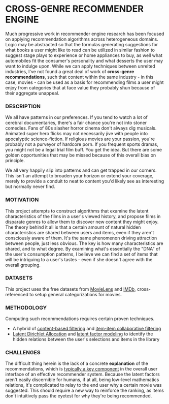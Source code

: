 # CROSS-GENRE RECOMMENDER ENGINE

Much progressive work in recommender engine research has been focused on applying recommendation algorithms across heterogeneous domains. Logic may be abstracted so that the formulas generating suggestions for what books a user might like to read can be utilized in similar fashion to suggest stage plays to experience or home appliances to buy, as well what automobiles fit the consumer's personality and what desserts the user may want to indulge upon. While we can apply techniques between unrelted industries, I've not found a great deal of work of **cross-genre recommendations**, such that content within the same industry - in this case, movies - can be used as a basis for recommending films a user might enjoy from categories that at face value they probably shun because of their aggregate unappeal.


### DESCRIPTION

We all have patterns in our preferences. If you tend to watch a lot of cerebral documentaries, there's a fair chance you're not into stoner comedies. Fans of 80s slasher horror cinema don't always dig musicals. Animated super hero flicks may not necessarily jive with people into apocalyptic science-fiction. If religious movies are your passion, you're probably not a purveyor of hardcore porn. If you frequent sports dramas, you might not be a legal trial film buff. You get the idea. But there are some golden opportunities that may be missed because of this overall bias on principle.

We all very happily slip into patterns and can get trapped in our corners. This isn't an attempt to broaden your horizon or extend your coverage, merely to provide a conduit to neat to content you'd likely see as interesting but normally never find.


### MOTIVATION

This project attempts to construct algorithms that examine the latent characteristics of the films in a user's viewed history, and propose films in disparate genres to allow them to discover new content they might enjoy. The theory behind it all is that a certain amount of natural hidden characteristics are shared between users and items, even if they aren't consciously aware of them. It's the same phenomenon driving attraction between people, just less obvious. The key is how many characteristics are shared, and to what degree. By examining what's essentially the "DNA" of the user's consumption patterns, I believe we can find a set of items that will be intriguing to a user's tastes - even if she doesn't agree with the overall grouping.


### DATASETS

This project uses the free datasets from [MovieLens](http://grouplens.org/datasets/movielens/20m/) and [IMDb](http://www.imdb.com/interfaces), cross-referenced to setup general categorizations for movies.


### METHODOLOGY

Computing such recommendations requires certain proven techniques.

- A hybrid of [content-based filtering](http://recommender-systems.org/content-based-filtering/) and [item-item collaborative filtering](https://en.wikipedia.org/wiki/Item-item_collaborative_filtering)
- [Latent Dirichlet Allocation](https://en.wikipedia.org/wiki/Latent_Dirichlet_allocation) and [latent factor modeling](http://www.ideal.ece.utexas.edu/seminar/LatentFactorModels.pdf) to identify the hidden relations between the user's selections and items in the library


### CHALLENGES

The difficult thing herein is the lack of a concrete **explanation** of the recommendations, which is [typically a key component](https://pdfs.semanticscholar.org/4adc/c5d7429adcea3b365a223fac2441880cab28.pdf) in the overall user interface of an effective recommender system. Because the latent factors aren't easily discernible for humans, if at all, being low-level mathematics relations, it's complicated to relay to the end user why a certain movie was suggested. This should require a new way to reinforce the ranking, as items don't intuitively pass the eyetest for why they're being recommended.
